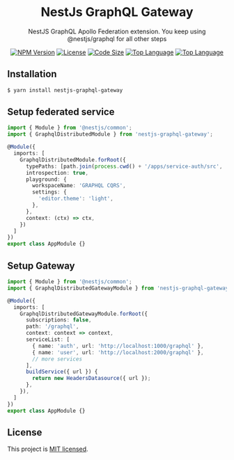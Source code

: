 <h1 align="center">
NestJs GraphQL Gateway
</h1>
  
<p align="center">
  NestJS GraphQL Apollo Federation extension. You keep using @nestjs/graphql for all other steps
</p>
    <p align="center">
</p>

<p align="center">
<a href="https://www.npmjs.com/package/nestjs-graphql-gateway" target="_blank"><img src="https://img.shields.io/npm/v/nestjs-graphql-gateway?style=flat-square" alt="NPM Version"/></a>
<a href="https://img.shields.io/github/license/juicycleff/nestjs-graphql-gateway?style=flat-square" target="_blank"><img src="https://img.shields.io/github/license/juicycleff/nestjs-graphql-gateway?style=flat-square" alt="License"/></a>
<a href="https://img.shields.io/github/languages/code-size/juicycleff/nestjs-graphql-gateway?style=flat-square" target="_blank"><img src="https://img.shields.io/github/languages/code-size/juicycleff/nestjs-graphql-gateway?style=flat-square" alt="Code Size"/></a>
<a href="https://img.shields.io/github/languages/top/juicycleff/nestjs-graphql-gateway?style=flat-square" target="_blank"><img src="https://img.shields.io/github/languages/top/juicycleff/nestjs-graphql-gateway?style=flat-square" alt="Top Language"/></a>
<a href="https://img.shields.io/codacy/grade/dc460840375d4ac995f5647a5ed10179?style=flat-square" target="_blank"><img src="https://img.shields.io/codacy/grade/dc460840375d4ac995f5647a5ed10179?style=flat-square" alt="Top Language"/></a>
</p>

## Installation

```bash
$ yarn install nestjs-graphql-gateway
```

## Setup federated service

```typescript
import { Module } from '@nestjs/common';
import { GraphqlDistributedModule } from 'nestjs-graphql-gateway';

@Module({
  imports: [
    GraphqlDistributedModule.forRoot({
      typePaths: [path.join(process.cwd() + '/apps/service-auth/src', '/**/*.graphql')],
      introspection: true,
      playground: {
        workspaceName: 'GRAPHQL CQRS',
        settings: {
          'editor.theme': 'light',
        },
      },
      context: (ctx) => ctx,
    })
  ]
})
export class AppModule {}
```

## Setup Gateway

```typescript
import { Module } from '@nestjs/common';
import { GraphqlDistributedGatewayModule } from 'nestjs-graphql-gateway';

@Module({
  imports: [
    GraphqlDistributedGatewayModule.forRoot({
      subscriptions: false,
      path: '/graphql',
      context: context => context,
      serviceList: [
        { name: 'auth', url: 'http://localhost:1000/graphql' },
        { name: 'user', url: 'http://localhost:2000/graphql' },
        // more services
      ],
      buildService({ url }) {
        return new HeadersDatasource({ url });
      },
    }),
  ]
})
export class AppModule {}
```

## License

  This project is [MIT licensed](LICENSE).
